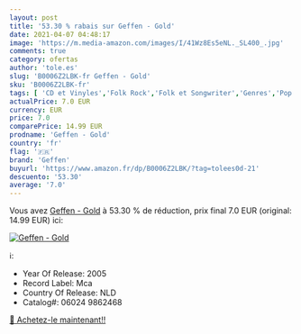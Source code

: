 ```yaml
---
layout: post
title: '53.30 % rabais sur Geffen - Gold'
date: 2021-04-07 04:48:17
image: 'https://m.media-amazon.com/images/I/41Wz8Es5eNL._SL400_.jpg'
comments: true
category: ofertas
author: 'tole.es'
slug: 'B0006Z2LBK-fr Geffen - Gold'
sku: 'B0006Z2LBK-fr'
tags: [ 'CD et Vinyles','Folk Rock','Folk et Songwriter','Genres','Pop','Pop R&B','Pop Rock','Rock','geffen', ]
actualPrice: 7.0 EUR
currency: EUR
price: 7.0
comparePrice: 14.99 EUR
prodname: 'Geffen - Gold'
country: 'fr'
flag: '🇫🇷'
brand: 'Geffen'
buyurl: 'https://www.amazon.fr/dp/B0006Z2LBK/?tag=tolees0d-21'
descuento: '53.30'
average: '7.0'
---
```


Vous avez [Geffen - Gold](https://www.amazon.fr/dp/B0006Z2LBK/?tag=tolees0d-21)  à  53.30 % de réduction, prix final  7.0 EUR (original: 14.99 EUR) ici:

[![Geffen - Gold](https://m.media-amazon.com/images/I/41Wz8Es5eNL._SL400_.jpg)](https://www.amazon.fr/dp/B0006Z2LBK/?tag=tolees0d-21)

ℹ️:

- Year Of Release: 2005
- Record Label: Mca
- Country Of Release: NLD
- Catalog#: 06024 9862468

[🛒 Achetez-le maintenant!!](https://www.amazon.fr/dp/B0006Z2LBK/?tag=tolees0d-21)
